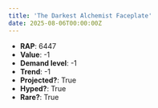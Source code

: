 ```yaml
---
title: 'The Darkest Alchemist Faceplate'
date: 2025-08-06T00:00:00Z
---
```

- **RAP**: 6447
- **Value**: -1
- **Demand level**: -1
- **Trend**: -1
- **Projected?**: True
- **Hyped?**: True
- **Rare?**: True
